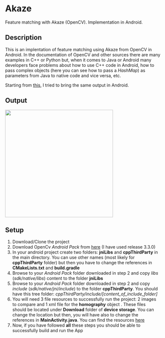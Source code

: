 # Akaze
Feature matching with Akaze (OpenCV). Implementation in Android.

## Description

This is an implentation of feature matching using Akaze from OpenCV in Android. 
In the documentation of OpenCV and other sources there are many examples in C++ or Python but, when it comes to Java or Android
many developers face problems about how to use C++ code in Android, how to pass complex objects (here you can see how to pass a <i>HashMap</i>) as parameters 
from Java to native code and vice versa, etc.

Starting from <a target="_blank" href="http://docs.opencv.org/3.3.0/db/d70/tutorial_akaze_matching.html">this</a>, I tried to bring the same output in Android.

## Output
  <img src="https://s1.postimg.org/36d2okelwf/Screenshot_1507063404.png" width="350"/>
  
## Setup

<ol>
  <li>Download/Clone the project</li>
  <li>Download OpenCv <i>Android Pack</i> from <a target="_blank" href="http://opencv.org/releases.html">here</a> (I have used release 3.3.0)</li>
  <li>In your android project create two folders: <b>jniLibs</b> and <b>cppThirdParty</b> in the main directory. 
  You can use other names (most likely for <b>cppThirdParty</b> folder) but then you have to change the references in <b>CMakeLists.txt</b> and <b>build.gradle</b></li>
  <li>Browse to your <i>Android Pack</i> folder downloaded in step 2 and copy <i>libs</i> (<i>sdk/native/libs</i>) 
  content to the folder <b>jniLibs</b></li>
  <li>Browse to your <i>Android Pack</i> folder downloaded in step 2 and copy <i>include</i> (<i>sdk/native/jni/include</i>) 
  to the folder <b>cppThirdParty</b>. You should have this tree folder: <i>cppThirdParty/include/[content_of_include_folder]</i> </li>
  <li>You will need 3 file resources to successfully run the project: 2 images to compare and 1 xml file for the <b>homography</b> object
  . These files should be located under <b>Download</b> folder of <b>device storage</b>. You can change the location but then, you will have 
  also to change the references in <b>MainActivity.java</b>. You can find the resources <a target="_blank" href="https://github.com/dbeqiraj/Akaze/tree/master/resources">here</a></li>
  <li>Now, if you have followed <b>all</b> these steps you should be able to successfully build and run the App</li>
</ol>
